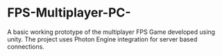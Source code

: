 # FPS-Multiplayer-PC-
A basic working prototype of the multiplayer FPS Game developed using unity.
The project uses Photon Engine integration for server based connections.


